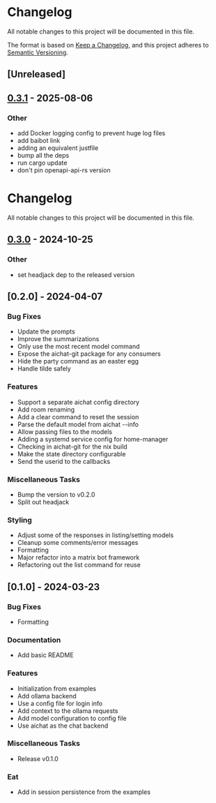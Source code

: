 # Changelog

All notable changes to this project will be documented in this file.

The format is based on [Keep a Changelog](https://keepachangelog.com/en/1.0.0/),
and this project adheres to [Semantic Versioning](https://semver.org/spec/v2.0.0.html).

## [Unreleased]

## [0.3.1](https://github.com/arcuru/chaz/compare/v0.3.0...v0.3.1) - 2025-08-06

### Other

- add Docker logging config to prevent huge log files
- add baibot link
- adding an equivalent justfile
- bump all the deps
- run cargo update
- don't pin openapi-api-rs version
# Changelog

All notable changes to this project will be documented in this file.

## [0.3.0](https://github.com/arcuru/chaz/compare/v0.2.0...v0.3.0) - 2024-10-25

### Other

- set headjack dep to the released version

## [0.2.0] - 2024-04-07

### Bug Fixes

- Update the prompts
- Improve the summarizations
- Only use the most recent model command
- Expose the aichat-git package for any consumers
- Hide the party command as an easter egg
- Handle tilde safely

### Features

- Support a separate aichat config directory
- Add room renaming
- Add a clear command to reset the session
- Parse the default model from aichat --info
- Allow passing files to the models
- Adding a systemd service config for home-manager
- Checking in aichat-git for the nix build
- Make the state directory configurable
- Send the userid to the callbacks

### Miscellaneous Tasks

- Bump the version to v0.2.0
- Split out headjack

### Styling

- Adjust some of the responses in listing/setting models
- Cleanup some comments/error messages
- Formatting
- Major refactor into a matrix bot framework
- Refactoring out the list command for reuse

## [0.1.0] - 2024-03-23

### Bug Fixes

- Formatting

### Documentation

- Add basic README

### Features

- Initialization from examples
- Add ollama backend
- Use a config file for login info
- Add context to the ollama requests
- Add model configuration to config file
- Use aichat as the chat backend

### Miscellaneous Tasks

- Release v0.1.0

### Eat

- Add in session persistence from the examples

<!-- generated by git-cliff -->
